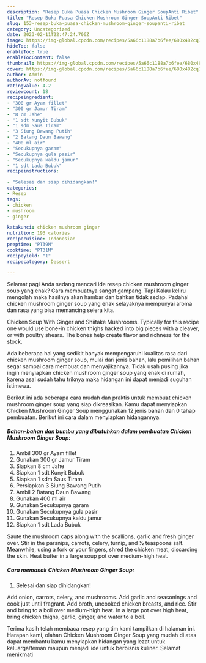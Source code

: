 ```yaml
---
description: "Resep Buka Puasa Chicken Mushroom Ginger SoupAnti Ribet"
title: "Resep Buka Puasa Chicken Mushroom Ginger SoupAnti Ribet"
slug: 153-resep-buka-puasa-chicken-mushroom-ginger-soupanti-ribet
category: Uncategorized
date: 2023-02-11T22:47:24.706Z
image: https://img-global.cpcdn.com/recipes/5a66c1188a7b6fee/680x482cq70/chicken-mushroom-ginger-soup-foto-resep-utama.jpg
hideToc: false
enableToc: true
enableTocContent: false
thumbnail: https://img-global.cpcdn.com/recipes/5a66c1188a7b6fee/680x482cq70/chicken-mushroom-ginger-soup-foto-resep-utama.jpg
cover: https://img-global.cpcdn.com/recipes/5a66c1188a7b6fee/680x482cq70/chicken-mushroom-ginger-soup-foto-resep-utama.jpg
author: Admin
authorAv: notfound
ratingvalue: 4.2
reviewcount: 18
recipeingredient:
- "300 gr Ayam fillet"
- "300 gr Jamur Tiram"
- "8 cm Jahe"
- "1 sdt Kunyit Bubuk"
- "1 sdm Saus Tiram"
- "3 Siung Bawang Putih"
- "2 Batang Daun Bawang"
- "400 ml air"
- "Secukupnya garam"
- "Secukupnya gula pasir"
- "Secukupnya kaldu jamur"
- "1 sdt Lada Bubuk"
recipeinstructions:

- "Selesai dan siap dihidangkan!"
categories:
- Resep
tags:
- chicken
- mushroom
- ginger

katakunci: chicken mushroom ginger 
nutrition: 193 calories
recipecuisine: Indonesian
preptime: "PT39M"
cooktime: "PT31M"
recipeyield: "1"
recipecategory: Dessert

---
```



Selamat pagi Anda sedang mencari ide resep chicken mushroom ginger soup yang enak? Cara membuatnya sangat gampang. Tapi Kalau keliru mengolah maka hasilnya akan hambar dan bahkan tidak sedap. Padahal chicken mushroom ginger soup yang enak selayaknya mempunyai aroma dan rasa yang bisa memancing selera kita.


Chicken Soup With Ginger and Shiitake Mushrooms. Typically for this recipe one would use bone-in chicken thighs hacked into big pieces with a cleaver, or with poultry shears. The bones help create flavor and richness for the stock.

Ada beberapa hal yang sedikit banyak mempengaruhi kualitas rasa dari chicken mushroom ginger soup, mulai dari jenis bahan, lalu pemilihan bahan segar sampai cara membuat dan menyajikannya. Tidak usah pusing jika ingin menyiapkan chicken mushroom ginger soup yang enak di rumah, karena asal sudah tahu triknya maka hidangan ini dapat menjadi suguhan istimewa.


Berikut ini ada beberapa cara mudah dan praktis untuk membuat chicken mushroom ginger soup yang siap dikreasikan. Kamu dapat menyiapkan Chicken Mushroom Ginger Soup menggunakan 12 jenis bahan dan 0 tahap pembuatan. Berikut ini cara dalam menyiapkan hidangannya.

<!--inarticleads1-->

##### Bahan-bahan dan bumbu yang dibutuhkan dalam pembuatan Chicken Mushroom Ginger Soup:

1. Ambil 300 gr Ayam fillet
1. Gunakan 300 gr Jamur Tiram
1. Siapkan 8 cm Jahe
1. Siapkan 1 sdt Kunyit Bubuk
1. Siapkan 1 sdm Saus Tiram
1. Persiapkan 3 Siung Bawang Putih
1. Ambil 2 Batang Daun Bawang
1. Gunakan 400 ml air
1. Gunakan Secukupnya garam
1. Gunakan Secukupnya gula pasir
1. Gunakan Secukupnya kaldu jamur
1. Siapkan 1 sdt Lada Bubuk


Saute the mushroom caps along with the scallions, garlic and fresh ginger over. Stir in the parsnips, carrots, celery, turnip, and ½ teaspoons salt. Meanwhile, using a fork or your fingers, shred the chicken meat, discarding the skin. Heat butter in a large soup pot over medium-high heat. 

<!--inarticleads2-->

##### Cara memasak Chicken Mushroom Ginger Soup:


1. Selesai dan siap dihidangkan!

Add onion, carrots, celery, and mushrooms. Add garlic and seasonings and cook just until fragrant. Add broth, uncooked chicken breasts, and rice. Stir and bring to a boil over medium-high heat. In a large pot over high heat, bring chicken thighs, garlic, ginger, and water to a boil. 

Terima kasih telah membaca resep yang tim kami tampilkan di halaman ini. Harapan kami, olahan Chicken Mushroom Ginger Soup yang mudah di atas dapat membantu kamu menyiapkan hidangan yang lezat untuk keluarga/teman maupun menjadi ide untuk berbisnis kuliner. Selamat menikmati
